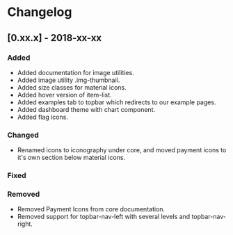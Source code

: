 # Changelog

## [0.xx.x] - 2018-xx-xx

### Added

- Added documentation for image utilities.
- Added image utility .img-thumbnail.
- Added size classes for material icons.
- Added hover version of item-list.
- Added examples tab to topbar which redirects to our example pages.
- Added dashboard theme with chart component.
- Added flag icons.

### Changed

- Renamed icons to iconography under core, and moved payment icons to it's own section below material icons.

### Fixed

### Removed

- Removed Payment Icons from core documentation.
- Removed support for topbar-nav-left with several levels and topbar-nav-right.
